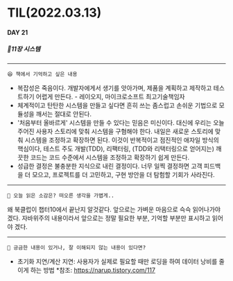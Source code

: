 # TIL(2022.03.13)

#### DAY 21

##### 🔖11장 시스템

---

    😆 책에서 기억하고 싶은 내용

- 복잡성은 죽음이다. 개발자에게서 생기를 앗아가며, 제품을 계획하고 제작하고 테스트하기 어렵게 만든다. - 레이오지, 마이크로소프트 최고기술책임자
- 체계적이고 탄탄한 시스템을 만들고 싶다면 흔히 쓰는 좀스럽고 손쉬운 기법으로 모듈성을 깨서는 절대로 안된다.
- '처음부터 올바르게' 시스템을 만들 수 있다는 믿음은 미신이다. 대신에 우리는 오늘 주어진 사용자 스토리에 맞춰 시스템을 구혐해야 한다. 내일은 새로운 스토리에 맞춰 시스템을 조정하고 확장하면 된다. 이것이 반복적이고 점진적인 애자일 방식의 핵심이다, 테스트 주도 개발(TDD), 리팩터링, (TDD와 리택터링으로 얻어지는) 깨끗한 코드는 코드 수준에서 시스템을 조정하고 확장하기 쉽게 만든다.
- 성급한 결정은 불충분한 지식으로 내린 결정이다. 너무 일찍 결정하면 고객 피드백을 더 모으고, 프로젝트를 더 고민하고, 구현 방안을 더 탐험할 기회가 사라진다.

---

    🤔 오늘 읽은 소감은? 떠오른 생각을 가볍게..

왜 북클럽이 챕터10에서 끝난지 알것같다. 앞으로는 가벼운 마음으로 슥슥 읽어나가야 겠다. 자바위주의 내용이라서 앞으로는 정말 필요한 부분, 기억할 부분만 표시하고 읽어야 겠다.

---

    🔎 긍금한 내용이 있거나, 잘 이해되지 않는 내용이 있다면?

- 초기화 지연/계산 지연: 사용자가 실제로 필요할 때만 로딩을 하여 데이터 낭비를 줄이게 하는 방법 \*참조: https://narup.tistory.com/117

